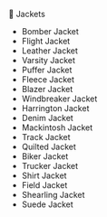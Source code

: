 🧥 Jackets
- Bomber Jacket
- Flight Jacket
- Leather Jacket
- Varsity Jacket
- Puffer Jacket
- Fleece Jacket
- Blazer Jacket
- Windbreaker Jacket
- Harrington Jacket
- Denim Jacket
- Mackintosh Jacket
- Track Jacket
- Quilted Jacket
- Biker Jacket
- Trucker Jacket
- Shirt Jacket
- Field Jacket
- Shearling Jacket
- Suede Jacket
